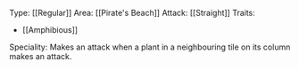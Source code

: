 Type: [[Regular]]
Area: [[Pirate's Beach]]
Attack: [[Straight]]
Traits:
- [[Amphibious]]

Speciality: Makes an attack when a plant in a neighbouring tile on its column makes an attack.